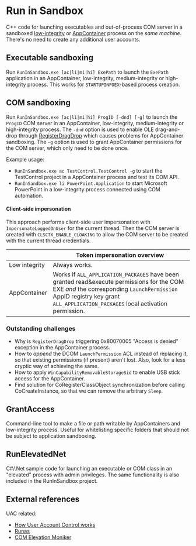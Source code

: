 # Run in Sandbox
C++ code for launching executables and out-of-process COM server in a sandboxed [low-integrity](https://docs.microsoft.com/en-us/previous-versions/dotnet/articles/bb625960(v%3dmsdn.10)) or [AppContainer](https://docs.microsoft.com/en-us/windows/desktop/secauthz/appcontainer-for-legacy-applications-) process on the *same machine*. There's no need to create any additional user accounts.

## Executable sandboxing
Run `RunInSandbox.exe [ac|li|mi|hi] ExePath` to launch the `ExePath` application in an AppContainer, low-integrity, medium-integrity or high-integrity process. This works for `STARTUPINFOEX`-based process creation.

## COM sandboxing
Run `RunInSandbox.exe [ac|li|mi|hi] ProgID [-dnd] [-g]` to launch the `ProgID` COM server in an AppContainer, low-integrity, medium-integrity or high-integrity process. The `-dnd` option is used to enable OLE drag-and-drop through [RegisterDragDrop](https://docs.microsoft.com/en-us/windows/win32/api/ole2/nf-ole2-registerdragdrop) which causes problems for AppContainer sandboxing. The `-g` option is used to grant AppContainer permissions for the COM server, which only need to be done once.

Example usage:
* `RunInSandbox.exe ac TestControl.TestControl -g` to start the TestControl project in a AppContainer process and test its COM API.
* `RunInSandbox.exe li PowerPoint.Application` to start Microsoft PowerPoint in a low-integrity process connected using COM automation.

#### Client-side impersonation
This approach performs client-side user impersonation with `ImpersonateLoggedOnUser` for the current thread. Then the COM server is created with `CLSCTX_ENABLE_CLOAKING` to allow the COM server to be created with the current thread credentials.

| | Token impersonation overview |
|---------------------|-----------------------------------------------------------------------------|
|Low integrity        | Always works.                                            |
|AppContainer         | Works if `ALL_APPLICATION_PACKAGES` have been granted read&execute permissions for the COM EXE _and_ the corresponding `LaunchPermission` AppID registry key grant `ALL_APPLICATION_PACKAGES` local activation permission.  |

### Outstanding challenges
* Why is `RegisterDragDrop` triggering 0x80070005 "Access is denied" exception in the AppContainer process.
* How to _append_ the DCOM `LaunchPermission` ACL instead of replacing it, so that existing permissions (if present) aren't lost. Also, look for a less cryptic way of achieving the same.
* How to apply `WinCapabilityRemovableStorageSid` to enable USB stick access for the AppContainer.
* Find solution for CoRegisterClassObject synchronization before calling CoCreateInstance, so that we can remove the arbitrary `Sleep`.


## GrantAccess
Command-line tool to make a file or path writable by AppContainers and low-integrity process. Useful for whitelisting specific folders that should not be subject to application sandboxing.


## RunElevatedNet
C#/.Net sample code for launching an executable or COM class in an "elevated" process with admin privileges. The same functionality is also included in the RunInSandbox project.

## External references
UAC related:
* [How User Account Control works](https://docs.microsoft.com/en-us/windows/security/identity-protection/user-account-control/how-user-account-control-works)
* [Runas](https://docs.microsoft.com/en-us/previous-versions/windows/it-pro/windows-server-2012-R2-and-2012/cc771525(v=ws.11))
* [COM Elevation Moniker](https://docs.microsoft.com/en-us/windows/win32/com/the-com-elevation-moniker)
